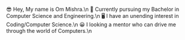😎 Hey, My name is Om Mishra.\n
📔 Currently pursuing my Bachelor in Computer Science and Engineering.\n
🖥 I have an unending interest in Coding/Computer Science.\n
😀 I looking a mentor who can drive me through the world of Computers.\n
